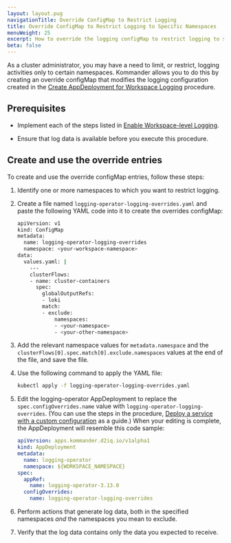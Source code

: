```yaml
---
layout: layout.pug
navigationTitle: Override ConfigMap to Restrict Logging
title: Override ConfigMap to Restrict Logging to Specific Namespaces
menuWeight: 25
excerpt: How to override the logging configMap to restrict logging to specific namespaces
beta: false
---
```


<!-- markdownlint-disable MD030 -->

As a cluster administrator, you may have a need to limit, or restrict, logging activities only to certain namespaces. Kommander allows you to do this by creating an override configMap that modifies the logging configuration created in the [Create AppDeployment for Workspace Logging](../../../logging/enable-logging/create-appdeployment-workspace) procedure.

## Prerequisites

-  Implement each of the steps listed in [Enable Workspace-level Logging](../../../logging/enable-logging).

-  Ensure that log data is available before you execute this procedure.

## Create and use the override entries

To create and use the override configMap entries, follow these steps:

1.  Identify one or more namespaces to which you want to restrict logging.

1.  Create a file named `logging-operator-logging-overrides.yaml` and paste the following YAML code into it to create the overrides configMap:

    ```bash
    apiVersion: v1
    kind: ConfigMap
    metadata:
      name: logging-operator-logging-overrides
      namespace: <your-workspace-namespace>
    data:
      values.yaml: |
        ---
        clusterFlows:
        - name: cluster-containers
          spec:
            globalOutputRefs:
            - loki
            match:
            - exclude:
                namespaces:
                - <your-namespace>
                - <your-other-namespace>
    ```

1.  Add the relevant namespace values for `metadata.namespace` and the `clusterFlows[0].spec.match[0].exclude.namespaces` values at the end of the file, and save the file.

1.  Use the following command to apply the YAML file:

    ```bash
    kubectl apply -f logging-operator-logging-overrides.yaml
    ```

1.  Edit the logging-operator AppDeployment to replace the `spec.configOverrides.name` value with `logging-operator-logging-overrides`. (You can use the steps in the procedure, [Deploy a service with a custom configuration](../../../workspaces/workspace-platform-services/application-deployment/#deploy-an-application-with-a-custom-configuration) as a guide.) When your editing is complete, the AppDeployment will resemble this code sample:

    ```yaml
    apiVersion: apps.kommander.d2iq.io/v1alpha1
    kind: AppDeployment
    metadata:
      name: logging-operator
      namespace: ${WORKSPACE_NAMESPACE}
    spec:
      appRef:
        name: logging-operator-3.13.0
      configOverrides:
        name: logging-operator-logging-overrides
    ```

1.  Perform actions that generate log data, both in the specified namespaces _and_ the namespaces you mean to exclude.

1.  Verify that the log data contains only the data you expected to receive.
